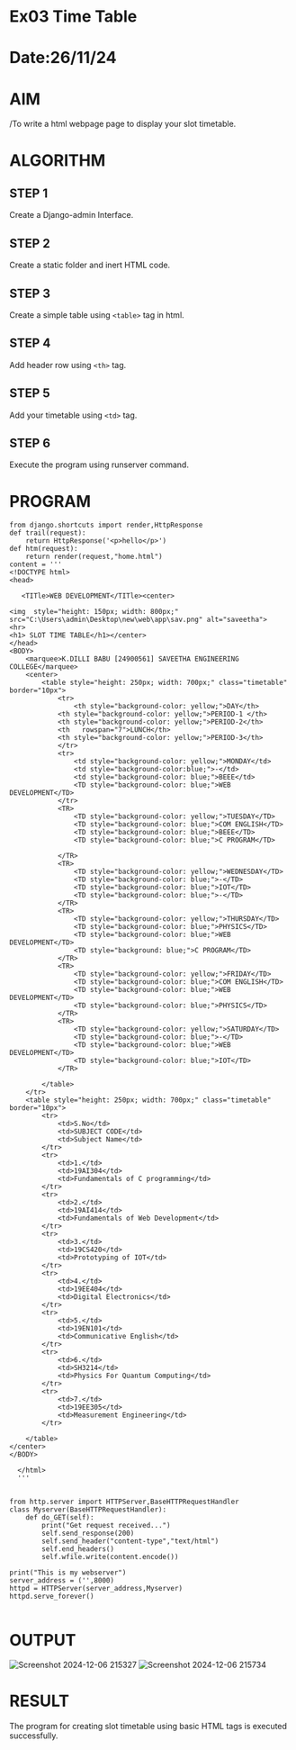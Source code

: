 # Ex03 Time Table
# Date:26/11/24
# AIM
/To write a html webpage page to display your slot timetable.

# ALGORITHM
## STEP 1
Create a Django-admin Interface.

## STEP 2
Create a static folder and inert HTML code.

## STEP 3
Create a simple table using `<table>` tag in html.

## STEP 4
Add header row using `<th>` tag.

## STEP 5
Add your timetable using `<td>` tag.

## STEP 6
Execute the program using runserver command.

# PROGRAM
~~~
from django.shortcuts import render,HttpResponse
def trail(request):
    return HttpResponse('<p>hello</p>')
def htm(request):
    return render(request,"home.html")
content = ''' 
<!DOCTYPE html>
<head>

   <TITle>WEB DEVELOPMENT</TITle><center>

<img  style="height: 150px; width: 800px;" src="C:\Users\admin\Desktop\new\web\app\sav.png" alt="saveetha">    
<hr>
<h1> SLOT TIME TABLE</h1></center>
</head>
<BODY>
    <marquee>K.DILLI BABU [24900561] SAVEETHA ENGINEERING COLLEGE</marquee>
    <center>
        <table style="height: 250px; width: 700px;" class="timetable" border="10px">
            <tr>
                <th style="background-color: yellow;">DAY</th>
            <th style="background-color: yellow;">PERIOD-1 </th>
            <th style="background-color: yellow;">PERIOD-2</th>
            <th   rowspan="7">LUNCH</th>
            <th style="background-color: yellow;">PERIOD-3</th>
            </tr>
            <tr>
                <td style="background-color: yellow;">MONDAY</td>
                <td style="background-color:blue;">-</td>
                <td style="background-color: blue;">BEEE</td>
                <TD style="background-color: blue;">WEB DEVELOPMENT</TD>
            </tr>
            <TR>
                <TD style="background-color: yellow;">TUESDAY</TD>
                <TD style="background-color: blue;">COM ENGLISH</TD>
                <TD style="background-color: blue;">BEEE</TD>
                <TD style="background-color: blue;">C PROGRAM</TD>
                
            </TR>
            <TR>
                <TD style="background-color: yellow;">WEDNESDAY</TD>
                <TD style="background-color: blue;">-</TD>
                <TD style="background-color: blue;">IOT</TD>
                <TD style="background-color: blue;">-</TD>
            </TR>
            <TR>
                <TD style="background-color: yellow;">THURSDAY</TD>
                <TD style="background-color: blue;">PHYSICS</TD>
                <TD style="background-color: blue;">WEB DEVELOPMENT</TD>
                <TD style="background: blue;">C PROGRAM</TD>
            </TR>
            <TR>
                <TD style="background-color: yellow;">FRIDAY</TD>
                <TD style="background-color: blue;">COM ENGLISH</TD>
                <TD style="background-color: blue;">WEB DEVELOPMENT</TD>
                <TD style="background-color: blue;">PHYSICS</TD>
            </TR>
            <TR>
                <TD style="background-color: yellow;">SATURDAY</TD>
                <TD style="background-color: blue;">-</TD>
                <TD style="background-color: blue;">WEB DEVELOPMENT</TD>
                <TD style="background-color: blue;">IOT</TD>
            </TR>

        </table>
    </tr>
    <table style="height: 250px; width: 700px;" class="timetable" border="10px">
        <tr>
            <td>S.No</td>
            <td>SUBJECT CODE</td>
            <td>Subject Name</td>
        </tr>
        <tr>
            <td>1.</td>
            <td>19AI304</td>
            <td>Fundamentals of C programming</td>
        </tr>
        <tr>
            <td>2.</td>
            <td>19AI414</td>
            <td>Fundamentals of Web Development</td>
        </tr>
        <tr>
            <td>3.</td>
            <td>19CS420</td>
            <td>Prototyping of IOT</td>
        </tr>
        <tr>
            <td>4.</td>
            <td>19EE404</td>
            <td>Digital Electronics</td>
        </tr>
        <tr>
            <td>5.</td>
            <td>19EN101</td>
            <td>Communicative English</td>
        </tr>
        <tr>
            <td>6.</td>
            <td>SH3214</td>
            <td>Physics For Quantum Computing</td>
        </tr>
        <tr>
            <td>7.</td>
            <td>19EE305</td>
            <td>Measurement Engineering</td>
        </tr>
        
    </table>
</center>
</BODY>

  </html>
  '''


from http.server import HTTPServer,BaseHTTPRequestHandler
class Myserver(BaseHTTPRequestHandler):
    def do_GET(self):
        print("Get request received...")
        self.send_response(200)
        self.send_header("content-type","text/html")
        self.end_headers()
        self.wfile.write(content.encode())

print("This is my webserver")
server_address = ('',8000)
httpd = HTTPServer(server_address,Myserver)
httpd.serve_forever()


~~~
# OUTPUT
![Screenshot 2024-12-06 215327](https://github.com/user-attachments/assets/14431385-a9c0-4423-976c-c5fad54574a9)
![Screenshot 2024-12-06 215734](https://github.com/user-attachments/assets/ae46aca5-32c8-4603-9f69-a74eca9f7765)

# RESULT
The program for creating slot timetable using basic HTML tags is executed successfully.
